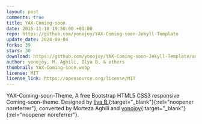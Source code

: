 ```yaml
---
layout: post
comments: true
title: YAX-Coming-soon
date: 2015-11-18 19:50:00 +01:00
repo: https://github.com/yonojoy/YAX-Coming-soon-Jekyll-Template
update_date: 2024-09-04
forks: 39
stars: 30
download: https://github.com/yonojoy/YAX-Coming-soon-Jekyll-Template/archive/v0.1-beta.zip
author: yonojoy, M. Aghili, Ilya B. & others
thumbnail: YAX-Coming-soon.webp
license: MIT
license_link: https://opensource.org/license/MIT
---
```


YAX-Coming-soon-Theme, A free Bootstrap HTML5 CSS3 responsive Coming-soon-theme. Designed by [Ilya B.](https://www.behance.net/gallery/18421675/Free-Bootstrap-Psd-Coming-Soon-Template){:target="_blank"}{:rel="noopener noreferrer"}, converted by Morteza Aghili and [yonojoy](https://github.com/yonojoy){:target="_blank"}{:rel="noopener noreferrer"}.
